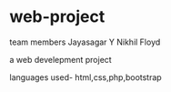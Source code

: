 # web-project

team members
Jayasagar Y
Nikhil Floyd

a web develepment project

languages used- html,css,php,bootstrap
